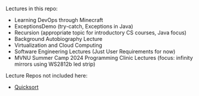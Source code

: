 Lectures in this repo:
* Learning DevOps through Minecraft
* ExceptionsDemo (try-catch, Exceptions in Java)
* Recursion (appropriate topic for introductory CS courses, Java focus)
* Background Autobiography Lecture
* Virtualization and Cloud Computing
* Software Engineering Lectures (Just User Requirements for now)
* MVNU Summer Camp 2024 Programming Clinic Lectures (focus: infinity mirrors using WS2812b led strip)

Lecture Repos not included here:
* [Quicksort](https://github.com/mrobbeloth/quicksort_demo_project)
